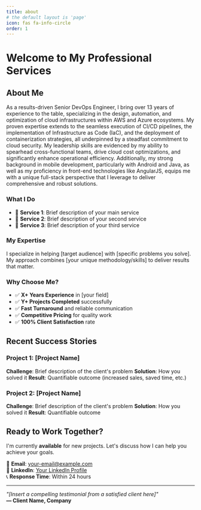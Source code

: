 ```yaml
---
title: about
# the default layout is 'page'
icon: fas fa-info-circle
order: 1
---
```


# Welcome to My Professional Services

## About Me

As a results-driven Senior DevOps Engineer, I bring over 13 years of experience to the table,
specializing in the design, automation, and optimization of cloud infrastructures within AWS
and Azure ecosystems. My proven expertise extends to the seamless execution of CI/CD
pipelines, the implementation of Infrastructure as Code (IaC), and the deployment of
containerization strategies, all underpinned by a steadfast commitment to cloud security. My
leadership skills are evidenced by my ability to spearhead cross-functional teams, drive cloud
cost optimizations, and significantly enhance operational efficiency. Additionally, my strong
background in mobile development, particularly with Android and Java, as well as my proficiency in
front-end technologies like AngularJS, equips me with a unique full-stack perspective that I
leverage to deliver comprehensive and robust solutions.

### What I Do
- 🎯 **Service 1**: Brief description of your main service
- 💼 **Service 2**: Brief description of your second service  
- 🚀 **Service 3**: Brief description of your third service

### My Expertise
I specialize in helping [target audience] with [specific problems you solve]. My approach combines [your unique methodology/skills] to deliver results that matter.

### Why Choose Me?
- ✅ **X+ Years Experience** in [your field]
- ✅ **Y+ Projects Completed** successfully
- ✅ **Fast Turnaround** and reliable communication
- ✅ **Competitive Pricing** for quality work
- ✅ **100% Client Satisfaction** rate

## Recent Success Stories

### Project 1: [Project Name]
**Challenge**: Brief description of the client's problem
**Solution**: How you solved it
**Result**: Quantifiable outcome (increased sales, saved time, etc.)

### Project 2: [Project Name]  
**Challenge**: Brief description of the client's problem
**Solution**: How you solved it
**Result**: Quantifiable outcome

## Ready to Work Together?

I'm currently **available** for new projects. Let's discuss how I can help you achieve your goals.

📧 **Email**: [your-email@example.com](mailto:your-email@example.com)  
💼 **LinkedIn**: [Your LinkedIn Profile](https://linkedin.com/in/yourprofile)  
📞 **Response Time**: Within 24 hours

---

*"[Insert a compelling testimonial from a satisfied client here]"*  
**— Client Name, Company**